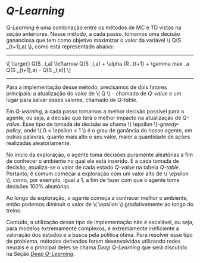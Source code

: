 # _Q-Learning_

*Q-Learning* é uma combinação entre os métodos de MC e TD vistos na seção anteriores. Nesse
método, a cada passo, tomamos uma decisão gananciosa que tem como objetivo maximizar o valor
da variável \\( Q(S _{t+1},a) \\), como está representado abaixo:

---

\\[
  \large{} Q(S _t,a) \leftarrow Q(S _t,a) + \alpha [R _{t+1} + \gamma max _a Q(S _{t+1},a) - Q(S _t,a)]
\\]

---

Para a implementação desse método, precisamos de dois fatores principais: a atualização do valor
de \\( Q \\) - chamado de _Q-value_ e um lugar para salvar esses valores, chamado de _Q-table_.

Em _Q-learning_, a cada passo tomamos a melhor decisão possível para o agente, ou seja, a decisão
que terá o melhor impacto na atualização de _Q-value_. Esse tipo de tomada de decisão se chama
\\( \epsilon \\)*-greedy-policy*, onde \\( 0 \< \epsilon \< 1 \\) é o grau de ganância do nosso agente,
em outras palavras, quanto mais alto o seu valor, maior a quantidade de ações realizadas aleatoriamente.

No início da exploração, o agente toma decisões puramente aleatórias a fim de conhecer o ambiente
no qual ele está inserido. E a cada tomada de decisão, atualiza-se o valor de cada estado _Q-value_
na tabela *Q-table*. Portanto, é comum começar a exploração com um valor alto de \\( \epsilon \\), como, por
exemplo, igual a 1, a fim de fazer com que o agente tome decisões 100% aleatórias.

Ao longo da exploração, o agente começa a conhecer melhor o ambiente, então podemos diminuir o
valor de \\( \epsilon \\) gradativamente ao longo do treino.

Contudo, a utilização desse tipo de implementação não é escalável, ou seja, para modelos extremamente
complexos, é extremamente ineficiente a valoração dos estados e a busca pela política ótima.
Para resolver esse tipo de problema, métodos derivados foram desenvolvidos utilizando redes neurais
e o principal deles se chama _Deep Q-Learning_ que será discutido na Seção [_Deep Q-Learning_](../../parte-6/5/6-5.md).
